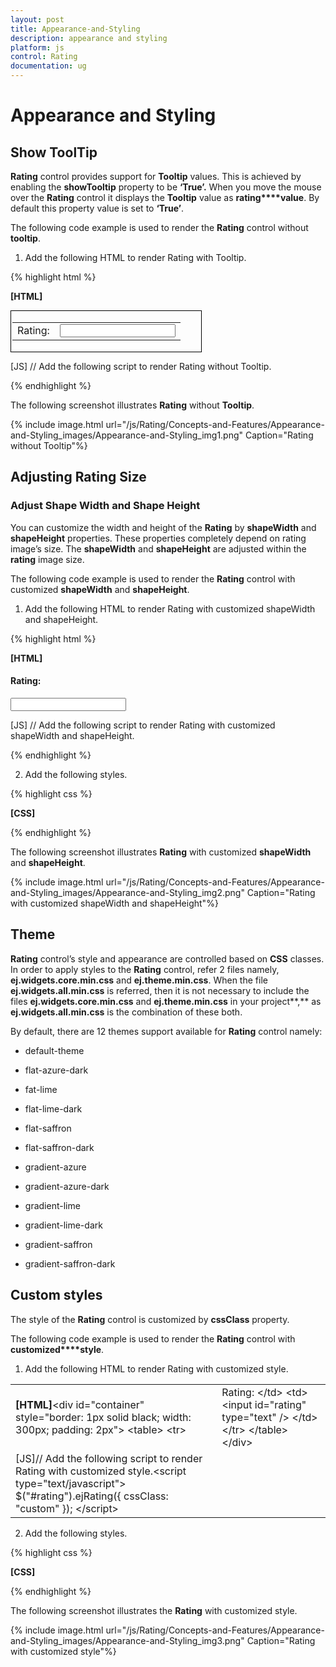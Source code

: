 ```yaml
---
layout: post
title: Appearance-and-Styling
description: appearance and styling
platform: js
control: Rating
documentation: ug
---
```


# Appearance and Styling

## Show ToolTip

**Rating** control provides support for **Tooltip** values. This is achieved by enabling the **showTooltip** property to be **‘True’.** When you move the mouse over the **Rating** control it displays the **Tooltip** value as **rating****value**. By default this property value is set to **‘True’**.

The following code example is used to render the **Rating** control without **tooltip**.

1. Add the following HTML to render Rating with Tooltip.

{% highlight html %}

**[HTML]**
<div id="container" style="border: 1px solid black; width: 300px; padding: 2px">
        <table>
            <tr>
                <td valign="top">Rating:
                </td>
                <td>
                    <input id="rating" type="text" />
                </td>
            </tr>
        </table>
    </div>

[JS]
// Add the following script to render Rating without Tooltip.

<script type="text/javascript">
     $("#rating").ejRating({ showTooltip:false });
   </script>


{% endhighlight %}



The following screenshot illustrates **Rating** without **Tooltip**.

{% include image.html url="/js/Rating/Concepts-and-Features/Appearance-and-Styling_images/Appearance-and-Styling_img1.png" Caption="Rating without Tooltip"%}

## Adjusting Rating Size

### Adjust Shape Width and Shape Height

You can customize the width and height of the **Rating** by **shapeWidth** and **shapeHeight** properties. These properties completely depend on rating image’s size. The **shapeWidth** and **shapeHeight** are adjusted within the **rating** image size.

The following code example is used to render the **Rating** control with customized **shapeWidth** and **shapeHeight**.

1. Add the following HTML to render Rating with customized shapeWidth and shapeHeight.

{% highlight html %}

**[HTML]**
<div style="margin-top: 0px;">
        <h4>Rating:</h4>
        <input id="rating" type="text" class="rating" />
 </div>

[JS]
// Add the following script to render Rating with customized shapeWidth and shapeHeight.

<script type="text/javascript">
      $("#rating").ejRating({ value: 4, shapeWidth: 29, shapeHeight: 29 });   </script>


{% endhighlight %}



2. Add the following styles.

{% highlight css %}

**[CSS]**
<style type="text/css">
        .e-rating
{
    margin-top: -7px;
}

.e-rating.e-horizontal .e-shape-list, .e-rating.e-vertical .e-shape-list,
.e-rating.e-horizontal .e-shape, .e-rating.e-vertical .e-shape, .e-rating.e-horizontal .e-ul,.e-rating.e-vertical .e-ul,.e-rating.e-horizontal .e-reset, .e-rating.e-vertical .e-reset 
{
height:28px;width:28px;
background:url(images/crystal-stars.png) no-repeat;
}
   .e-rating.e-horizontal .e-reset, .e-rating.e-vertical .e-reset {
background-position: 0 42px;
margin-left: 2px;
}
   .e-rating.e-horizontal .e-shape-list
{
    background-position: 0 -56px;
}

   .e-rating.e-horizontal .e-reset:hover
{
    background-position: 0 42px;
}
    .e-rating .e-shape.inactive {
        background-position: 0 -56px;
    }

    .e-rating .e-shape.active {
        background-position: 0 -112px;
    }

    .e-rating .e-shape.selected {
        background-position: 0 -84px;
    }
.e-tooltip {background-color:white;border:2px solid #b0c4de;color:black}    </style>


{% endhighlight %}



The following screenshot illustrates **Rating** with customized **shapeWidth** and **shapeHeight**.

{% include image.html url="/js/Rating/Concepts-and-Features/Appearance-and-Styling_images/Appearance-and-Styling_img2.png" Caption="Rating with customized shapeWidth and shapeHeight"%}

## Theme

**Rating** control’s style and appearance are controlled based on **CSS** classes. In order to apply styles to the **Rating** control, refer 2 files namely, **ej.widgets.core.min.css** and **ej.theme.min.css**. When the file **ej.widgets.all.min.css** is referred, then it is not necessary to include the files **ej.widgets.core.min.css** and **ej.theme.min.css** in your project**,** as **ej.widgets.all.min.css** is the combination of these both. 

By default, there are 12 themes support available for **Rating** control namely:

* default-theme

* flat-azure-dark

* fat-lime

* flat-lime-dark

* flat-saffron

* flat-saffron-dark

* gradient-azure

* gradient-azure-dark

* gradient-lime

* gradient-lime-dark

* gradient-saffron

* gradient-saffron-dark

## Custom styles

The style of the **Rating** control is customized by **cssClass** property. 

The following code example is used to render the **Rating** control with **customized****style**.

1. Add the following HTML to render Rating with customized style.

<table>
<tr>
<td>
<b>[HTML]</b>&lt;div id="container" style="border: 1px solid black; width: 300px; padding: 2px"&gt;        &lt;table&gt;            &lt;tr&gt;                <td valign="top">Rating:                &lt;/td&gt;                &lt;td&gt;                    &lt;input id="rating" type="text" /&gt;                &lt;/td&gt;            &lt;/tr&gt;        &lt;/table&gt;    &lt;/div&gt;</td></tr>
<tr>
<td>
 [JS]// Add the following script to render Rating with customized style.&lt;script type="text/javascript"&gt;        $("#rating").ejRating({ cssClass: "custom" });    &lt;/script&gt;</td></tr>
</table>


2. Add the following styles.

{% highlight css %}

**[CSS]**
<style type="text/css">
        .custom {
            background-color: greenyellow;
        }
    </style>


{% endhighlight %}



The following screenshot illustrates the **Rating** with customized style.

{% include image.html url="/js/Rating/Concepts-and-Features/Appearance-and-Styling_images/Appearance-and-Styling_img3.png" Caption="Rating with customized style"%}

